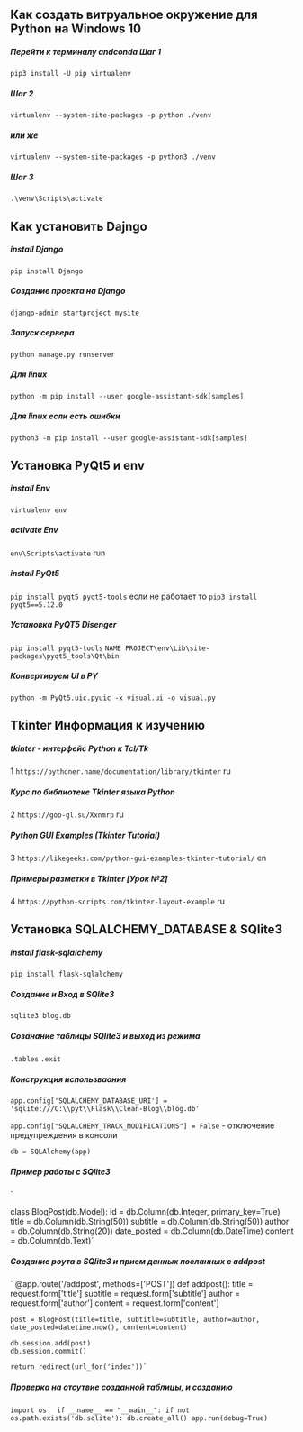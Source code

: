 
## Как создать витруальное окружение для Python на Windows 10
##### Перейти к терминалу andconda Шаг 1

` pip3 install -U pip virtualenv `
##### Шаг 2

` virtualenv --system-site-packages -p python ./venv `
##### или же

` virtualenv --system-site-packages -p python3 ./venv `
##### Шаг 3

` .\venv\Scripts\activate `

## Как установить Dajngo 
##### install Django
`pip install Django`
##### Создание проекта на Django 
`django-admin startproject mysite`
##### Запуск сервера 
`python manage.py runserver`
##### Для linux 
`python -m pip install --user google-assistant-sdk[samples]`
##### Для linux если есть ошибки
`python3 -m pip install --user google-assistant-sdk[samples]`

## Установка PyQt5 и env 
##### install Env 
`virtualenv env`
##### activate Env 
`env\Scripts\activate` run
##### install PyQt5
`pip install pyqt5 pyqt5-tools` если не работает то `pip3 install pyqt5==5.12.0`
##### Установка PyQT5 Disenger  
`pip install pyqt5-tools`
`NAME PROJECT\env\Lib\site-packages\pyqt5_tools\Qt\bin`
##### Конвертируем UI в PY
`python -m PyQt5.uic.pyuic -x visual.ui -o visual.py`


## Tkinter Информация к изучению
##### tkinter - интерфейс Python к Tcl/Tk 
1 `https://pythoner.name/documentation/library/tkinter` ru
##### Курс по библиотеке Tkinter языка Python
2 `https://goo-gl.su/Xxnmrp` ru
##### Python GUI Examples (Tkinter Tutorial)
3 `https://likegeeks.com/python-gui-examples-tkinter-tutorial/` en
##### Примеры разметки в Tkinter [Урок №2]
4 `https://python-scripts.com/tkinter-layout-example` ru

## Установка SQLALCHEMY_DATABASE & SQlite3 
##### install flask-sqlalchemy
`pip install flask-sqlalchemy`
##### Создание и Вход в SQlite3 
`sqlite3 blog.db`
##### Созанание таблицы SQlite3 и выход из режима 
`.tables`
`.exit`
##### Конструкция использваония
`app.config['SQLALCHEMY_DATABASE_URI'] = 'sqlite:///C:\\pyt\\Flask\\Clean-Blog\\blog.db'`

`app.config["SQLALCHEMY_TRACK_MODIFICATIONS"] = False` - отключение предупреждения в консоли

`db = SQLAlchemy(app)` 
##### Пример работы с SQlite3 
`

class BlogPost(db.Model):
    id = db.Column(db.Integer, primary_key=True)
    title = db.Column(db.String(50))
    subtitle = db.Column(db.String(50))
    author = db.Column(db.String(20))
    date_posted = db.Column(db.DateTime)
    content = db.Column(db.Text)`
    
##### Создание роута в SQlite3 и прием данных посланных с addpost 
`
@app.route('/addpost', methods=['POST'])
def addpost():
    title = request.form['title']
    subtitle = request.form['subtitle']
    author = request.form['author']
    content = request.form['content']

    post = BlogPost(title=title, subtitle=subtitle, author=author, date_posted=datetime.now(), content=content)

    db.session.add(post)
    db.session.commit()

    return redirect(url_for('index'))`
    
##### Проверка на отсутвие созданной таблицы, и созданию 
`import os `
` 
if __name__ == "__main__":
    if not os.path.exists('db.sqlite'):
        db.create_all()
    app.run(debug=True)
`
